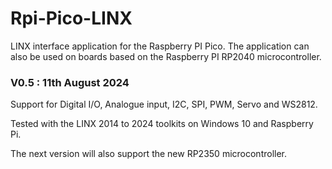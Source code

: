 # Rpi-Pico-LINX
LINX interface application for the Raspberry PI Pico. 
The application can also be used on boards based on the Raspberry PI RP2040 microcontroller.

### V0.5 :         11th August 2024

Support for Digital I/O, Analogue input, I2C, SPI, PWM, Servo and WS2812.

Tested with the LINX 2014 to 2024 toolkits on Windows 10 and Raspberry Pi.

The next version will also support the new RP2350 microcontroller.
